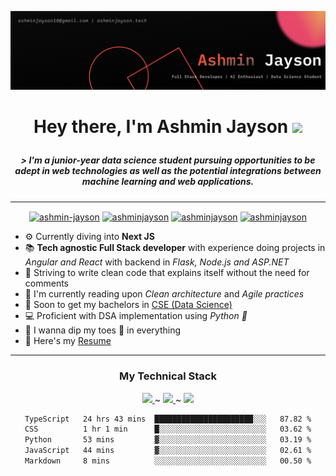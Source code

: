 ![](./assets/Banner%20Image.png)

<h1 align = "center">

Hey there, I'm Ashmin Jayson <img src="https://media.giphy.com/media/hvRJCLFzcasrR4ia7z/giphy.gif" width="25"></h1>

<h5 align = "center">  &gt; 
I'm a junior-year data science student pursuing opportunities to be adept in web technologies as well as the potential integrations between machine learning and web applications.

</h5>

---

<p align="center">
<a href="https://dev.to/ashminjayson" target="blank"><img align="center" src="https://cdn.jsdelivr.net/npm/simple-icons@3.0.1/icons/dev-dot-to.svg" alt="ashmin-jayson" height="30" width="40" /></a>
<a href="https://linkedin.com/in/ashmin-jayson-2b6102216/" target="blank"><img align="center" src="https://img.icons8.com/?size=512&id=xuvGCOXi8Wyg&format=png" alt="ashminjayson" height="40" width="40" /></a>
<a href="https://www.instagram.com/_ashmin.j._/" target="blank"><img align="center" src="https://img.icons8.com/?size=512&id=Xy10Jcu1L2Su&format=png" alt="ashminjayson" height="40" width="40" /></a>
<a href="https://www.codechef.com/users/ashminj" target="blank"><img align="center" src="https://cdn.jsdelivr.net/npm/simple-icons@3.1.0/icons/codechef.svg" alt="ashminjayson" height="30" width="40" /></a>
</p>

-   ⚙️ Currently diving into **Next JS**
-   📚 **Tech agnostic Full Stack developer** with experience doing projects in _Angular and React_ with backend in _Flask, Node.js and ASP.NET_
-   🧹 Striving to write clean code that explains itself without the need for comments
-   📖 I'm currently reading upon _Clean architecture_ and _Agile practices_
-   🏫 Soon to get my bachelors in [CSE (Data Science)](https://www.mace.ac.in/)
-   💻 Proficient with DSA implementation using _Python 🐍_
-   🧩 I wanna dip my toes 🐾 in everything
-   📄 Here's my [Resume](https://drive.google.com/file/d/1qaWf4eXmRl9YJiCwlsRqGALJmXvC8ADg/view?usp=share_link)

---

<h3 align = "center"> My Technical Stack</h3>
  
<p align="center">
    <a href="https://skillicons.dev">
      <img src="https://skillicons.dev/icons?i=react,nextjs,angular,tailwind,scss" /> 
    </a> ~
    <a href="https://skillicons.dev">
      <img src="https://skillicons.dev/icons?i=fastapi,flask,nodejs,express" />
    </a> ~
    <a href="https://skillicons.dev">
      <img src="https://skillicons.dev/icons?i=azure,mongodb,firebase,mysql,supabase" />
    </a>
</p>

<div align="center">
<!--START_SECTION:waka-->

```txt
TypeScript   24 hrs 43 mins  ██████████████████████░░░   87.82 %
CSS          1 hr 1 min      █░░░░░░░░░░░░░░░░░░░░░░░░   03.62 %
Python       53 mins         ▓░░░░░░░░░░░░░░░░░░░░░░░░   03.19 %
JavaScript   44 mins         ▓░░░░░░░░░░░░░░░░░░░░░░░░   02.61 %
Markdown     8 mins          ░░░░░░░░░░░░░░░░░░░░░░░░░   00.50 %
```

<!--END_SECTION:waka-->
</div>
